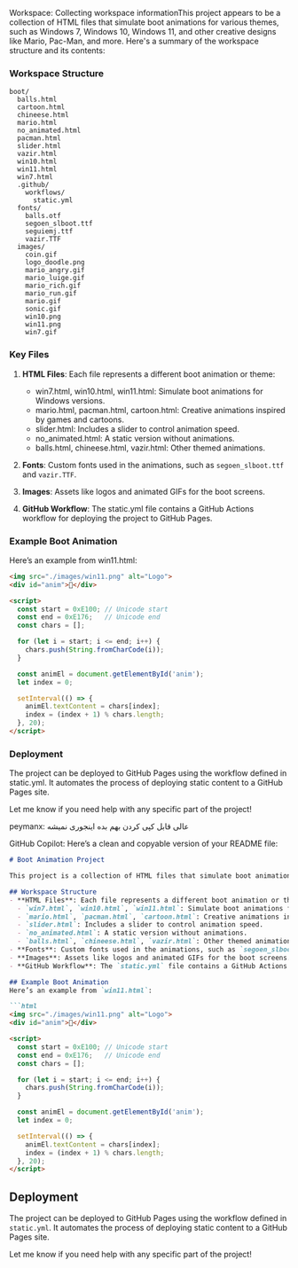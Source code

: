 Workspace: Collecting workspace informationThis project appears to be a collection of HTML files that simulate boot animations for various themes, such as Windows 7, Windows 10, Windows 11, and other creative designs like Mario, Pac-Man, and more. Here's a summary of the workspace structure and its contents:

### Workspace Structure
```
boot/
  balls.html
  cartoon.html
  chineese.html
  mario.html
  no_animated.html
  pacman.html
  slider.html
  vazir.html
  win10.html
  win11.html
  win7.html
  .github/
    workflows/
      static.yml
  fonts/
    balls.otf
    segoen_slboot.ttf
    seguiemj.ttf
    vazir.TTF
  images/
    coin.gif
    logo_doodle.png
    mario_angry.gif
    mario_luige.gif
    mario_rich.gif
    mario_run.gif
    mario.gif
    sonic.gif
    win10.png
    win11.png
    win7.gif
```

### Key Files
1. **HTML Files**: Each file represents a different boot animation or theme:
   - win7.html, win10.html, win11.html: Simulate boot animations for Windows versions.
   - mario.html, pacman.html, cartoon.html: Creative animations inspired by games and cartoons.
   - slider.html: Includes a slider to control animation speed.
   - no_animated.html: A static version without animations.
   - balls.html, chineese.html, vazir.html: Other themed animations.

2. **Fonts**: Custom fonts used in the animations, such as `segoen_slboot.ttf` and `vazir.TTF`.

3. **Images**: Assets like logos and animated GIFs for the boot screens.

4. **GitHub Workflow**: The static.yml file contains a GitHub Actions workflow for deploying the project to GitHub Pages.

### Example Boot Animation
Here’s an example from win11.html:

```html
<img src="./images/win11.png" alt="Logo">
<div id="anim"></div>

<script>
  const start = 0xE100; // Unicode start
  const end = 0xE176;   // Unicode end
  const chars = [];

  for (let i = start; i <= end; i++) {
    chars.push(String.fromCharCode(i));
  }

  const animEl = document.getElementById('anim');
  let index = 0;

  setInterval(() => {
    animEl.textContent = chars[index];
    index = (index + 1) % chars.length;
  }, 20);
</script>
```

### Deployment
The project can be deployed to GitHub Pages using the workflow defined in static.yml. It automates the process of deploying static content to a GitHub Pages site.

Let me know if you need help with any specific part of the project!

peymanx: عالی
قابل کپی کردن بهم بده
اینجوری نمیشه

GitHub Copilot: Here’s a clean and copyable version of your README file:

```markdown
# Boot Animation Project

This project is a collection of HTML files that simulate boot animations for various themes, such as Windows 7, Windows 10, Windows 11, and other creative designs like Mario, Pac-Man, and more. Here's a summary of the workspace structure and its contents:

## Workspace Structure
- **HTML Files**: Each file represents a different boot animation or theme:
  - `win7.html`, `win10.html`, `win11.html`: Simulate boot animations for Windows versions.
  - `mario.html`, `pacman.html`, `cartoon.html`: Creative animations inspired by games and cartoons.
  - `slider.html`: Includes a slider to control animation speed.
  - `no_animated.html`: A static version without animations.
  - `balls.html`, `chineese.html`, `vazir.html`: Other themed animations.
- **Fonts**: Custom fonts used in the animations, such as `segoen_slboot.ttf` and `vazir.TTF`.
- **Images**: Assets like logos and animated GIFs for the boot screens.
- **GitHub Workflow**: The `static.yml` file contains a GitHub Actions workflow for deploying the project to GitHub Pages.

## Example Boot Animation
Here’s an example from `win11.html`:

```html
<img src="./images/win11.png" alt="Logo">
<div id="anim"></div>

<script>
  const start = 0xE100; // Unicode start
  const end = 0xE176;   // Unicode end
  const chars = [];

  for (let i = start; i <= end; i++) {
    chars.push(String.fromCharCode(i));
  }

  const animEl = document.getElementById('anim');
  let index = 0;

  setInterval(() => {
    animEl.textContent = chars[index];
    index = (index + 1) % chars.length;
  }, 20);
</script>
```

## Deployment
The project can be deployed to GitHub Pages using the workflow defined in `static.yml`. It automates the process of deploying static content to a GitHub Pages site.

Let me know if you need help with any specific part of the project!
```
